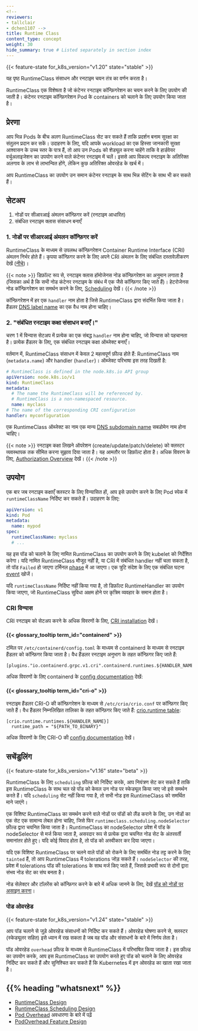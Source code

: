 ```yaml
---
<!--
reviewers:
- tallclair
- dchen1107 -->
title: Runtime Class
content_type: concept
weight: 30
hide_summary: true # Listed separately in section index
---
```


<!-- overview -->

{{< feature-state for_k8s_version="v1.20" state="stable" >}}

यह पृष्ठ RuntimeClass संसाधन और रनटाइम चयन तंत्र का वर्णन करता है।

RuntimeClass एक विशेषता है जो कंटेनर रनटाइम कॉन्फ़िगरेशन का चयन करने के लिए उपयोग की जाती है।
कंटेनर रनटाइम कॉन्फ़िगरेशन Pod के containers को चलाने के लिए उपयोग किया जाता है।

<!-- body -->

## प्रेरणा

आप भिन्न Pods के बीच अलग RuntimeClass सेट कर सकते हैं ताकि प्रदर्शन बनाम सुरक्षा का संतुलन प्रदान कर सकें। उदाहरण के लिए, यदि आपके workload का एक हिस्सा जानकारी सुरक्षा आश्वासन के उच्च स्तर के पात्र हैं, तो आप उन Pods को शेड्यूल करना चाहेंगे ताकि वे हार्डवेयर वर्चुअलाइजेशन का उपयोग करने वाले कंटेनर रनटाइम में चलें। इससे आप विकल्प रनटाइम के अतिरिक्त अलगाव के लाभ से लाभान्वित होंगे, लेकिन कुछ अतिरिक्त ओवरहेड के खर्च में।

आप RuntimeClass का उपयोग उन समान कंटेनर रनटाइम के साथ भिन्न सेटिंग के साथ भी कर सकते हैं।


## सेटअप

1. नोडों पर सीआरआई अंमलन कॉन्फ़िगर करें (रनटाइम आधारित)
2. संबंधित रनटाइम क्लास संसाधन बनाएँ

### 1. नोडों पर सीआरआई अंमलन कॉन्फ़िगर करें

RuntimeClass के माध्यम से उपलब्ध कॉन्‍फ़िगरेशन Container Runtime Interface (CRI) अंमलन निर्भर होते हैं।
कृपया कॉन्फ़िगर करने के लिए अपने CRI अंमलन के लिए संबंधित दस्तावेज़ीकरण देखें ([नीचे](#cri-configuration))।

{{< note >}}
डिफ़ॉल्ट रूप से, रनटाइम क्लास हॉमोजेनस नोड कॉन्फ़िगरेशन का अनुमान लगाता है (जिसका अर्थ है कि सभी नोड कंटेनर रनटाइम के संबंध में एक जैसे कॉन्फ़िगर किए जाते हैं)। हेटरोजेनस नोड कॉन्फ़िगरेशन का समर्थन करने के लिए, [Scheduling](#scheduling) देखें।
{{< /note >}}

कॉन्फ़िगरेशन में हर एक `handler` नाम होता है जिसे RuntimeClass द्वारा संदर्भित किया जाता है।
हैंडलर [DNS label name](/docs/concepts/overview/working-with-objects/names/#dns-label-names) का एक वैध नाम होना चाहिए।


### 2. "संबंधित रनटाइम कक्षा संसाधन बनाएँ।"

चरण 1 में विन्यास सेटअप में प्रत्येक का एक संबद्ध `handler` नाम होना चाहिए, जो विन्यास को पहचानता है। प्रत्येक हैंडलर के लिए,
एक संबंधित रनटाइम कक्षा ऑब्जेक्ट बनाएँ।

वर्तमान में, RuntimeClass संसाधन में केवल 2 महत्वपूर्ण फ़ील्ड होते हैं: RuntimeClass नाम (`metadata.name`) और handler
(`handler`)। ऑब्जेक्ट परिभाषा इस तरह दिखती है:


```yaml
# RuntimeClass is defined in the node.k8s.io API group
apiVersion: node.k8s.io/v1
kind: RuntimeClass
metadata:
  # The name the RuntimeClass will be referenced by.
  # RuntimeClass is a non-namespaced resource.
  name: myclass 
# The name of the corresponding CRI configuration
handler: myconfiguration 
```

एक RuntimeClass ऑब्जेक्ट का नाम एक मान्य [DNS subdomain name](/docs/concepts/overview/working-with-objects/names#dns-subdomain-names) सबडोमेन नाम होना चाहिए।

{{< note >}}
रनटाइम कक्षा लिखने ऑपरेशन (create/update/patch/delete) को क्लस्टर व्यवस्थापक तक सीमित करना सुझाव दिया जाता है। यह
आमतौर पर डिफ़ॉल्ट होता है। अधिक विवरण के लिए, [Authorization Overview](/docs/reference/access-authn-authz/authorization/) देखें।
{{< /note >}}

## उपयोग

एक बार जब रनटाइम कक्षाएँ क्लस्टर के लिए विन्यासित हों, आप इसे उपयोग करने के लिए Pod स्पेक में `runtimeClassName` निर्दिष्ट
कर सकते हैं। उदाहरण के लिए:

```yaml
apiVersion: v1
kind: Pod
metadata:
  name: mypod
spec:
  runtimeClassName: myclass
  # ...
```

यह इस पॉड को चलाने के लिए नामित RuntimeClass का उपयोग करने के लिए kubelet को निर्देशित करेगा। यदि नामित RuntimeClass
मौजूद नहीं है, या CRI में संबंधित handler नहीं चला सकता है, तो पॉड `Failed` हो जाएगा टर्मिनल [phase](/docs/concepts/workloads/pods/pod-lifecycle/#pod-phase) में आ जाएगा। एक त्रुटि संदेश के लिए
एक संबंधित घटना [event](/docs/tasks/debug/debug-application/debug-running-pod/) खोजें।

यदि `runtimeClassName` निर्दिष्ट नहीं किया गया है, तो डिफ़ॉल्ट RuntimeHandler का उपयोग किया जाएगा, जो
RuntimeClass सुविधा अक्षम होने पर कृत्रिम व्यवहार के समान होता है।

### CRI विन्यास


CRI रनटाइम को सेटअप करने के अधिक विवरणों के लिए, [CRI installation](/docs/setup/production-environment/container-runtimes/) देखें।

#### {{< glossary_tooltip term_id="containerd" >}}

टॉमेल पर `/etc/containerd/config.toml` के माध्यम से containerd के माध्यम से रनटाइम हैंडलर को कॉन्फ़िगर
किया जाता है। वैध हैंडलर रनटाइम अनुभाग के तहत कॉन्फ़िगर किए जाते हैं:

```
[plugins."io.containerd.grpc.v1.cri".containerd.runtimes.${HANDLER_NAME}]
```

अधिक विवरणों के लिए containerd के [config documentation](https://github.com/containerd/containerd/blob/main/docs/cri/config.md) देखें:


#### {{< glossary_tooltip term_id="cri-o" >}}

रनटाइम हैंडलर CRI-O की कॉन्फ़िगरेशन के माध्यम से `/etc/crio/crio.conf` पर कॉन्फ़िगर किए जाते हैं। वैध हैंडलर
निम्नलिखित तालिका के तहत कॉन्फ़िगर किए जाते हैं:
[crio.runtime table](https://github.com/cri-o/cri-o/blob/master/docs/crio.conf.5.md#crioruntime-table):

```
[crio.runtime.runtimes.${HANDLER_NAME}]
  runtime_path = "${PATH_TO_BINARY}"
```

अधिक विवरणों के लिए CRI-O की [config documentation](https://github.com/cri-o/cri-o/blob/master/docs/crio.conf.5.md) देखें।

## सचेंडुलिंग

{{< feature-state for_k8s_version="v1.16" state="beta" >}}

RuntimeClass के लिए `scheduling` फ़ील्ड को निर्दिष्ट करके, आप नियंत्रण सेट कर सकते हैं ताकि इस RuntimeClass के साथ चल
रहे पॉड को केवल उन नोड पर स्केड्यूल किया जाए जो इसे समर्थन करते हैं। यदि `scheduling` सेट नहीं किया गया है, तो सभी नोड इस RuntimeClass को समर्थित माने जाएंगे।

एक विशिष्ट RuntimeClass का समर्थन करने वाले नोडों पर पॉडों को लैंड कराने के लिए, उन नोडों का एक सेट एक सामान्य लेबल होना चाहिए, जिसे फिर
`runtimeclass.scheduling.nodeSelector` फ़ील्ड द्वारा चयनित किया जाता है। RuntimeClass का nodeSelector प्रवेश में पॉड के
nodeSelector से मर्ज किया जाता है, असरदार रूप से प्रत्येक द्वारा चयनित नोड सेट के अंतरवर्ती समानांतर होते हुए। यदि कोई विवाद होता है, तो पॉड को अस्वीकार कर दिया जाएगा।


यदि एक विशिष्ट RuntimeClass पर चलने वाले पॉडों को रोकने के लिए समर्थित नोड तट्ट करने के लिए `tainted` हैं, तो आप RuntimeClass में tolerations
जोड़ सकते हैं। `nodeSelector` की तरह, प्रवेश में tolerations पॉड की tolerations के साथ मर्ज किए जाते हैं, जिससे प्रभावी रूप से दोनों द्वारा संभव नोड सेट का संघ बनता है।

नोड सेलेक्टर और टॉलरेंस को कॉन्फ़िगर करने के बारे में अधिक जानने के लिए, देखें [पॉड को नोडों पर असाइन करना](/docs/concepts/scheduling-eviction/assign-pod-node/)।

### पोड ओवरहेड

{{< feature-state for_k8s_version="v1.24" state="stable" >}}

आप पॉड चलाने से जुड़े ओवरहेड संसाधनों को निर्दिष्ट कर सकते हैं। ओवरहेड घोषणा करने से, क्लस्टर (स्केड्यूलर सहित) इसे ध्यान में रख सकता है जब वह पॉड और संसाधनों के बारे में निर्णय लेता है।

पॉड ओवरहेड `overhead` फ़ील्ड के माध्यम से RuntimeClass में परिभाषित किया जाता है। इस फ़ील्ड का उपयोग करके, आप इस RuntimeClass का उपयोग
करते हुए पॉड को चलाने के लिए ओवरहेड निर्दिष्ट कर सकते हैं और सुनिश्चित कर सकते हैं कि Kubernetes में इन ओवरहेड का खाता रखा जाता है।


## {{% heading "whatsnext" %}}

- [RuntimeClass Design](https://github.com/kubernetes/enhancements/blob/master/keps/sig-node/585-runtime-class/README.md)
- [RuntimeClass Scheduling Design](https://github.com/kubernetes/enhancements/blob/master/keps/sig-node/585-runtime-class/README.md#runtimeclass-scheduling)
- [Pod Overhead](/docs/concepts/scheduling-eviction/pod-overhead/) अवधारणा के बारे में पढ़ें
- [PodOverhead Feature Design](https://github.com/kubernetes/enhancements/tree/master/keps/sig-node/688-pod-overhead)









